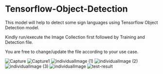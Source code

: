 # Tensorflow-Object-Detection

This model will help to detect some sign languages using Tensorflow Object Detection model.

Kindly run/execute the Image Collection first followed by Training and Detection file.

You are free to change/update the file according to your use case.

![Capture](https://user-images.githubusercontent.com/17869716/134928176-6ac653bc-73b0-4be2-8502-10c50900230b.PNG)
![Capture1](https://user-images.githubusercontent.com/17869716/134928179-d5414ad9-0bf8-4f00-8b5c-67cdc5308b31.PNG)
![individualImage (1)](https://user-images.githubusercontent.com/17869716/134928214-be643b3b-50cf-4aef-afa1-aec790997d50.png)
![individualImage (2)](https://user-images.githubusercontent.com/17869716/134928228-becb1bdd-c682-4287-9d5e-8c6a2fbc65f2.png)
![individualImage (3)](https://user-images.githubusercontent.com/17869716/134928235-095b86d4-6981-42cf-8bd9-f4fd0733e9e1.png)
![individualImage](https://user-images.githubusercontent.com/17869716/134928236-794cadd5-2347-4d9a-82c9-343a39117a5f.png)
![test-result](https://user-images.githubusercontent.com/17869716/134928242-e89510cc-f47b-4494-97f0-e2e47f3f8ffa.PNG)
